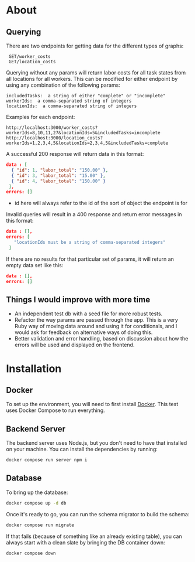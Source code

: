 # About

## Querying

There are two endpoints for getting data for the different types of graphs:
```
 GET/worker_costs
 GET/location_costs
```

Querying without any params will return labor costs for all task states from all locations for all workers.
This can be modified for either endpoint by using any combination of the following params:

```
includedTasks:  a string of either "complete" or "incomplete"
workerIds:  a comma-separated string of integers
locationIds:  a comma-separated string of integers
```

Examples for each endpoint:

```
http://localhost:3000/worker_costs?workerIds=8,10,11,27&locationIds=5&includedTasks=incomplete
http://localhost:3000/location_costs?workerIds=1,2,3,4,5&locationIds=2,3,4,5&includedTasks=complete
```

A successful 200 response will return data in this format:

```json
data : [
  { "id": 1, "labor_total": "150.00" },
  { "id": 3, "labor_total": "15.00" },
  { "id": 4, "labor_total": "150.00" }
 ],
errors: []
```
* id here will always refer to the id of the sort of object the endpoint is for


Invalid queries will result in a 400 response and return error messages in this format:

```json
data : [],
errors: [
   "locationIds must be a string of comma-separated integers"
 ]
```

If there are no results for that particular set of params, it will return an empty data set like this:

```json
data : [],
errors: []
```

## Things I would improve with more time

- An independent test db with a seed file for more robust tests.
- Refactor the way params are passed through the app. This is a very Ruby way of moving data around and using it for conditionals, and I would ask for feedback on alternative ways of doing this.
- Better validation and error handling, based on discussion about how the errors will be used and displayed on the frontend.


# Installation

## Docker

To set up the environment, you will need to first install [Docker](https://docs.docker.com/engine/install/).
This test uses Docker Compose to run everything.

## Backend Server

The backend server uses Node.js, but you don't need to have that installed on your machine. You can install
the dependencies by running:

```bash
docker compose run server npm i
```

## Database

To bring up the database:

```bash
docker compose up -d db
```

Once it's ready to go, you can run the schema migrator to build the schema:

```bash
docker compose run migrate
```

If that fails (because of something like an already existing table), you can always start with a clean slate
by bringing the DB container down:

```bash
docker compose down
```
